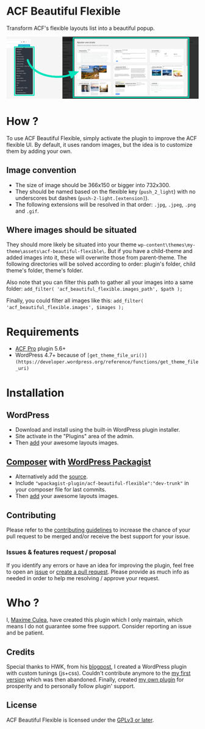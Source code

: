 # ACF Beautiful Flexible

Transform ACF's flexible layouts list into a beautiful popup.

![Screenshot Before/After Beautiful Flexible](.wordpress.org/banner-1544x500.png)

# How ?

To use ACF Beautiful Flexible, simply activate the plugin to improve the ACF flexible UI. By default, it uses random images, but the idea is to customize them by adding your own.

## Image convention

* The size of image should be 366x150 or bigger into 732x300.
* They should be named based on the flexible key (`push_2_light`) with no underscores but dashes (`push-2-light.[extension]`).
* The following extensions will be resolved in that order: `.jpg`, `.jpeg`, `.png` and `.gif`.

## Where images should be situated

They should more likely be situated into your theme `wp-content\themes\my-theme\assets\acf-beautiful-flexible\`. But if you have a child-theme and added images into it, these will overwrite those from parent-theme.
The following directories will be solved according to order: plugin's folder, child theme's folder, theme's folder.

Also note that you can filter this path to gather all your images into a same folder:
`add_filter( 'acf_beautiful_flexible.images_path', $path );`

Finally, you could filter all images like this:
`add_filter( 'acf_beautiful_flexible.images', $images );`

# Requirements

- [ACF Pro](https://www.advancedcustomfields.com/) plugin 5.6+
- WordPress 4.7+ because of `[get_theme_file_uri()](https://developer.wordpress.org/reference/functions/get_theme_file_uri)`

# Installation

## WordPress

- Download and install using the built-in WordPress plugin installer.
- Site activate in the "Plugins" area of the admin.
- Then [add](#how-) your awesome layouts images.

## [Composer](http://composer.rarst.net/) with [WordPress Packagist](https://wpackagist.org/search?q=acf-beautiful-flexible)

- Alternatively add the [source](https://wpackagist.org).
- Include `"wpackagist-plugin/acf-beautiful-flexible":"dev-trunk"` in your composer file for last commits.
- Then [add](#how-) your awesome layouts images.

## Contributing

Please refer to the [contributing guidelines](.github/CONTRIBUTING.md) to increase the chance of your pull request to be merged and/or receive the best support for your issue.

### Issues & features request / proposal

If you identify any errors or have an idea for improving the plugin, feel free to open an [issue](../../issues/new) or [create a pull request](../../compare). Please provide as much info as needed in order to help me resolving / approve your request.

# Who ?

I, [Maxime Culea](https://profiles.wordpress.org/MaximeCulea), have created this plugin which I only maintain, which means I do not guarantee some free support. Consider reporting an issue and be patient.

## Credits

Special thanks to HWK, from his [blogpost](https://hwk.fr/blog/acf-transformer-la-selection-des-layouts-du-contenu-flexible-en-modal), I created a WordPress plugin with custom tunings (js+css).
Couldn't contribute anymore to the [my first version](https://wordpress.org/plugins/bea-beautiful-flexible/) which was then abandoned.
Finally, created [my own plugin](https://wordpress.org/plugins/acf-beautiful-flexible) for prosperity and to personally follow plugin' support.

## License

ACF Beautiful Flexible is licensed under the [GPLv3 or later](LICENSE.md).